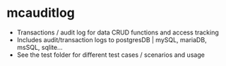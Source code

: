 # mcauditlog

- Transactions / audit log for data CRUD functions and access tracking
- Includes audit/transaction logs to postgresDB | mySQL, mariaDB, msSQL, sqlite...
- See the test folder for different test cases / scenarios and usage

